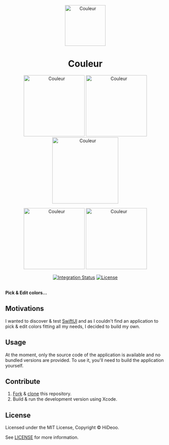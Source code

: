 <p align="center">
  <img alt="Couleur" src="https://i.imgur.com/IVw3Rdn.png" width="128">
  <h1 align="center">Couleur</h1>
</p>

<p align="center">
  <a href="https://i.imgur.com/N9Tq5mF.png" title="Application"><img alt="Couleur" src="https://i.imgur.com/N9Tq5mF.png" width="192"></a>
  <a href="https://i.imgur.com/TQqZ8yo.png" title="Formats"><img alt="Couleur" src="https://i.imgur.com/TQqZ8yo.png" width="192"></a>
  <a href="https://i.imgur.com/rZGUlca.png" title="History"><img alt="Couleur" src="https://i.imgur.com/rZGUlca.png" width="208"></a>
</p>
<p align="center">
  <a href="https://i.imgur.com/yMtr7y5.png" title="Picker"><img alt="Couleur" src="https://i.imgur.com/yMtr7y5.png" width="192"></a>
  <a href="https://i.imgur.com/oSGVwuT.png" title="Preferences"><img alt="Couleur" src="https://i.imgur.com/oSGVwuT.png" width="192"></a>
</p>

<p align="center">
  <a href="https://github.com/HiDeoo/Couleur/actions?query=workflow%3Aintegration"><img alt="Integration Status" src="https://github.com/HiDeoo/Couleur/workflows/integration/badge.svg"></a>
  <a href="https://github.com/HiDeoo/Couleur/blob/master/LICENSE"><img alt="License" src="https://badgen.now.sh/badge/license/MIT/blue"></a>
  <br /><br />
</p>

**Pick & Edit colors…**

## Motivations

I wanted to discover & test [SwiftUI](https://developer.apple.com/xcode/swiftui) and as I couldn't find an application to pick & edit colors fitting all my needs, I decided to build my own.

## Usage

At the moment, only the source code of the application is available and no bundled versions are provided. To use it, you'll need to build the application yourself.

## Contribute

1. [Fork](https://help.github.com/articles/fork-a-repo) & [clone](https://help.github.com/articles/cloning-a-repository) this repository.
1. Build & run the development version using Xcode.

## License

Licensed under the MIT License, Copyright © HiDeoo.

See [LICENSE](https://github.com/HiDeoo/Couleur/blob/master/LICENSE) for more information.
